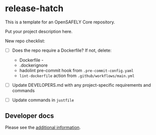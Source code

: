 # release-hatch

This is a template for an OpenSAFELY Core repository.

Put your project description here.

New repo checklist:
- [ ] Does the repo require a Dockerfile?
  If not, delete:
  - Dockerfile -
  - .dockerignore
  - hadolint pre-commit hook from `.pre-commit-config.yaml`
  - `lint-dockerfile` action from `.github/workflows/main.yml`
- [ ] Update DEVELOPERS.md with any project-specific requirements and commands
- [ ] Update commands in `justfile`


## Developer docs

Please see the [additional information](DEVELOPERS.md).
